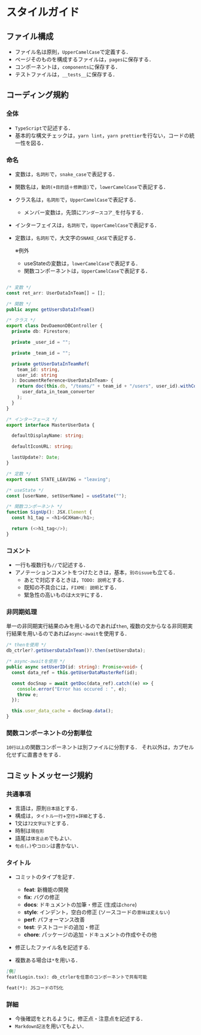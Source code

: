 # スタイルガイド

## ファイル構成

* ファイル名は原則，`UpperCamelCase`で定義する．
* ページそのものを構成するファイルは，`pages`に保存する．
* コンポーネントは，`components`に保存する．
* テストファイルは，`__tests__`に保存する．

## コーディング規約

### 全体

* `TypeScript`で記述する．
* 基本的な構文チェックは，`yarn lint`，`yarn prettier`を行ない，コードの統一性を図る．

### 命名

* 変数は，`名詞形`で，`snake_case`で表記する．
* 関数名は，`動詞(+目的語＋修飾語)`で，`lowerCamelCase`で表記する．
* クラス名は，`名詞形`で，`UpperCamelCase`で表記する．
  * メンバー変数は，先頭に`アンダースコア_`を付与する．
* インターフェイスは，`名詞形`で，`UpperCamelCase`で表記する．
* 定数は，`名詞形`で，大文字の`SNAKE_CASE`で表記する．

  ※例外
  * useStateの変数は，`lowerCamelCase`で表記する．
  * 関数コンポーネントは，`UpperCamelCase`で表記する．

```typescript

/* 変数 */
const ret_arr: UserDataInTeam[] = [];

/* 関数 */
public async getUsersDataInTeam()

/* クラス */
export class DevDaemonDBController {
  private db: Firestore;

  private _user_id = "";

  private _team_id = "";

  private getUserDataInTeamRef(
    team_id: string,
    user_id: string
  ): DocumentReference<UserDataInTeam> {
    return doc(this.db, "/teams/" + team_id + "/users", user_id).withConverter(
      user_data_in_team_converter
    );
  }
}

/* インターフェース */
export interface MasterUserData {

  defaultDisplayName: string;

  defaultIconURL: string;

  lastUpdate?: Date;
}

/* 定数 */
export const STATE_LEAVING = "leaving";

/* useState */
const [userName, setUserName] = useState("");

/* 関数コンポーネント */
function SignUp(): JSX.Element {
  const h1_tag = <h1>GCXHam</h1>;

  return (<>h1_tag</>);
}
```

### コメント

* 一行も複数行も`//`で記述する．
* アノテーションコメントをつけたときは，基本，`別のisuue`も立てる．
  * あとで対応するときは，`TODO: 説明`とする．
  * 既知の不具合には，`FIXME: 説明`とする．
  * 緊急性の高いものは`大文字`にする．

### 非同期処理

単一の非同期実行結果のみを用いるのであれば`then`, 複数の文からなる非同期実行結果を用いるのであれば`async-await`を使用する．

```typescript
/* thenを使用 */
db_ctrler?.getUsersDataInTeam()?.then(setUsersData);

/* async-awaitを使用 */
public async setUserID(id: string): Promise<void> {
  const data_ref = this.getUserDataMasterRef(id);

  const docSnap = await getDoc(data_ref).catch((e) => {
    console.error("Error has occured : ", e);
    throw e;
  });

  this.user_data_cache = docSnap.data();
}
```

### 関数コンポーネントの分割単位

`10行以上`の関数コンポーネントは別ファイルに分割する．
それ以外は，カプセル化せずに直書きをする．

## コミットメッセージ規約

### 共通事項

* 言語は，原則`日本語`とする．
* 構成は，`タイトル一行`+`空行`+`詳細`とする．
* 1文は`72文字以下`とする．
* 時制は`現在形`
* 語尾は`体言止め`でもよい．
* `句点(。)`や`コロン`は書かない．

### タイトル

* コミットのタイプを記す．
  * **feat**: 新機能の開発
  * **fix**: バグの修正
  * **docs**: ドキュメントの加筆・修正 (生成は`chore`)
  * **style**: インデント，空白の修正 (ソースコードの`意味は変えない`)
  * **perf**: パフォーマンス改善
  * **test**: テストコードの追加・修正
  * **chore**: パッケージの追加・ドキュメントの作成やその他

* 修正したファイル名を記述する.
* 複数ある場合は`*`を用いる．

```markdown
[例]
feat(Login.tsx): db_ctrlerを任意のコンポーネントで共有可能

feat(*): JSコードのTS化
```

### 詳細

* 今後確認をとれるように，修正点・注意点を記述する．
* `Markdown記法`を用いてもよい．
